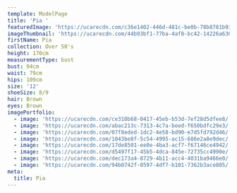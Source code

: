 ```yaml
---
template: ModelPage
title: 'Pia '
featuredImage: 'https://ucarecdn.com/c36e1402-446d-481c-be0b-78b8781b937b/'
imageThumbnail: 'https://ucarecdn.com/44b93bf1-77ba-4af8-bc42-14226a6302e2/'
firstName: Pia
collection: Over 50's
height: 170cm
measurementType: bust
bust: 94cm
waist: 79cm
hips: 109cm
size: '12'
shoeSize: 8/9
hair: Brown
eyes: Brown
imagePortfolio:
  - image: 'https://ucarecdn.com/ce310b68-0417-45eb-b53d-7ef28d5dfee8/'
  - image: 'https://ucarecdn.com/abac213c-7313-4c7a-beed-f650bdfc29e3/'
  - image: 'https://ucarecdn.com/07f8eded-1dc2-4e58-bd90-e7d5fd792d46/'
  - image: 'https://ucarecdn.com/1043be8f-5c54-4995-ac15-686e2a8e9dec/'
  - image: 'https://ucarecdn.com/17de8501-ee0e-4ba3-acf7-f67146ce4942/'
  - image: 'https://ucarecdn.com/d5497f17-45b5-4dca-845e-72735cc4990e/'
  - image: 'https://ucarecdn.com/dec173a4-8729-4b11-acc4-4031ba9466e0/'
  - image: 'https://ucarecdn.com/94b0742f-0597-4df7-b101-7362b3ace805/'
meta:
  title: Pia
---
```


